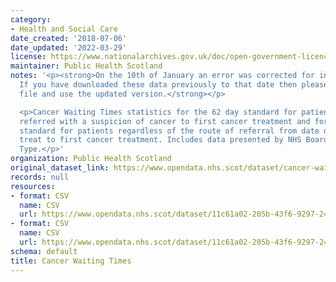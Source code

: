 ```yaml
---
category:
- Health and Social Care
date_created: '2018-07-06'
date_updated: '2022-03-29'
license: https://www.nationalarchives.gov.uk/doc/open-government-licence/version/3/
maintainer: Public Health Scotland
notes: '<p><strong>On the 10th of January an error was corrected for in these data.
  If you have downloaded these data previously to that date then please discard that
  file and use the updated version.</strong></p>

  <p>Cancer Waiting Times statistics for the 62 day standard for patients urgently
  referred with a suspicion of cancer to first cancer treatment and for the 31 day
  standard for patients regardless of the route of referral from date decision to
  treat to first cancer treatment. Includes data presented by NHS Board and Cancer
  Type.</p>'
organization: Public Health Scotland
original_dataset_link: https://www.opendata.nhs.scot/dataset/cancer-waiting-times
records: null
resources:
- format: CSV
  name: CSV
  url: https://www.opendata.nhs.scot/dataset/11c61a02-205b-43f6-9297-243679103617/resource/58527343-a930-4058-bf9e-3c6e5cb04010/download/cwt_31_day_standard.csv
- format: CSV
  name: CSV
  url: https://www.opendata.nhs.scot/dataset/11c61a02-205b-43f6-9297-243679103617/resource/23b3bbf7-7a37-4f86-974b-6360d6748e08/download/cwt_62_day_standard.csv
schema: default
title: Cancer Waiting Times
---
```

